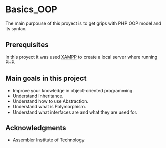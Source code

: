 # Basics_OOP
The main purpouse of this proyect is to get grips with PHP OOP model and its syntax. 

## Prerequisites
In this proyect it was used [XAMPP](https://www.apachefriends.org/) to create a local server where running PHP.

## Main goals in this project
* Improve your knowledge in object-oriented programming.
* Understand Inheritance.
* Understand how to use Abstraction.
* Understand what is Polymorphism.
* Understand what interfaces are and what they are used for.

## Acknowledgments
* Assembler Institute of Technology
